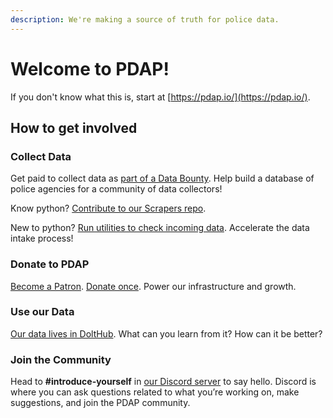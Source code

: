 ```yaml
---
description: We're making a source of truth for police data.
---
```


# Welcome to PDAP!

If you don't know what this is, start at [https://pdap.io/](https://pdap.io/).

## How to get involved

### Collect Data

Get paid to collect data as [part of a Data Bounty](https://www.dolthub.com/repositories/pdap/datasets/bounties/3c259649-762e-438b-a538-b14be4d0507a). Help build a database of police agencies for a community of data collectors!

Know python? [Contribute to our Scrapers repo](https://github.com/Police-Data-Accessibility-Project/PDAP-Scrapers/blob/master/CONTRIBUTING.md).

New to python? [Run utilities to check incoming data](https://github.com/Police-Data-Accessibility-Project/PDAP-app/blob/main/utilities/Datasets%20Submission%20Checker/README.md). Accelerate the data intake process!

### Donate to PDAP

[Become a Patron](https://www.patreon.com/pdap). [Donate once](http://pdap.io/). Power our infrastructure and growth.

### Use our Data

[Our data lives in DoltHub](https://www.dolthub.com/organizations/pdap). What can you learn from it? How can it be better?

### Join the Community

Head to **\#introduce-yourself** in [our Discord server](https://discord.gg/cn2ZpVTdw7) to say hello. Discord is where you can ask questions related to what you’re working on, make suggestions, and join the PDAP community.

